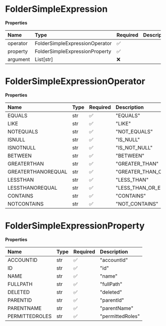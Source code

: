 # FolderSimpleExpression

**Properties**

| Name     | Type                           | Required | Description |
| :------- | :----------------------------- | :------- | :---------- |
| operator | FolderSimpleExpressionOperator | ✅       |             |
| property | FolderSimpleExpressionProperty | ✅       |             |
| argument | List[str]                      | ❌       |             |

# FolderSimpleExpressionOperator

**Properties**

| Name               | Type | Required | Description             |
| :----------------- | :--- | :------- | :---------------------- |
| EQUALS             | str  | ✅       | "EQUALS"                |
| LIKE               | str  | ✅       | "LIKE"                  |
| NOTEQUALS          | str  | ✅       | "NOT_EQUALS"            |
| ISNULL             | str  | ✅       | "IS_NULL"               |
| ISNOTNULL          | str  | ✅       | "IS_NOT_NULL"           |
| BETWEEN            | str  | ✅       | "BETWEEN"               |
| GREATERTHAN        | str  | ✅       | "GREATER_THAN"          |
| GREATERTHANOREQUAL | str  | ✅       | "GREATER_THAN_OR_EQUAL" |
| LESSTHAN           | str  | ✅       | "LESS_THAN"             |
| LESSTHANOREQUAL    | str  | ✅       | "LESS_THAN_OR_EQUAL"    |
| CONTAINS           | str  | ✅       | "CONTAINS"              |
| NOTCONTAINS        | str  | ✅       | "NOT_CONTAINS"          |

# FolderSimpleExpressionProperty

**Properties**

| Name           | Type | Required | Description      |
| :------------- | :--- | :------- | :--------------- |
| ACCOUNTID      | str  | ✅       | "accountId"      |
| ID             | str  | ✅       | "id"             |
| NAME           | str  | ✅       | "name"           |
| FULLPATH       | str  | ✅       | "fullPath"       |
| DELETED        | str  | ✅       | "deleted"        |
| PARENTID       | str  | ✅       | "parentId"       |
| PARENTNAME     | str  | ✅       | "parentName"     |
| PERMITTEDROLES | str  | ✅       | "permittedRoles" |

